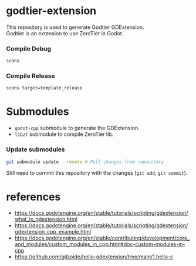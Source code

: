 # godtier-extension
This repository is used to generate Godtier GDExtension.  
Godtier is an extension to use ZeroTier in Godot.  

### Compile Debug
```bash
scons
```

### Compile Release
```bash
scons target=template_release
```

# Submodules
- `godot-cpp` submodule to generate the GDExtension.
- `libzt` submodule to compile ZeroTier lib.

### Update submodules
```bash
git submodule update --remote # Pull changes from repository
```

Still need to commit this repository with the changes (`git add`, `git commit`).  

# references
- https://docs.godotengine.org/en/stable/tutorials/scripting/gdextension/what_is_gdextension.html
- https://docs.godotengine.org/en/stable/tutorials/scripting/gdextension/gdextension_cpp_example.html
- https://docs.godotengine.org/en/stable/contributing/development/core_and_modules/custom_modules_in_cpp.html#doc-custom-modules-in-cpp
- https://github.com/gilzoide/hello-gdextension/tree/main/1.hello-c